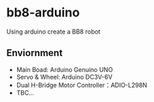# bb8-arduino

Using arduino create a BB8 robot

## Enviornment

- Main Boad: Arduino Genuino UNO
- Servo & Wheel: Arduino DC3V-6V
- Dual H-Bridge Motor Controller：ADIO-L298N
- TBC...
